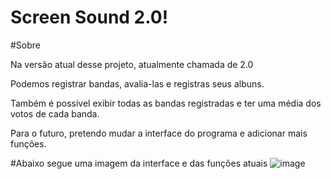 # Screen Sound 2.0!

#Sobre

Na versão atual desse projeto, atualmente chamada de 2.0

Podemos registrar bandas, avalia-las e registras seus albuns.

Também é possível exibir todas as bandas registradas
e ter uma média dos votos de cada banda.

Para o futuro, pretendo mudar a interface do programa e adicionar mais funções.

#Abaixo segue uma imagem da interface e das funções atuais
![image](https://github.com/ILucasAp/ScreenSound/assets/111016726/0ff42241-ad65-4ab0-98aa-ce33bae83402)
